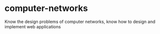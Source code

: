 # computer-networks
Know the design problems of computer networks, know how to design and implement web applications
